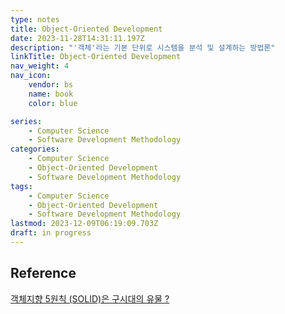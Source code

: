 ```yaml
---
type: notes
title: Object-Oriented Development
date: 2023-11-28T14:31:11.197Z
description: "'객체'라는 기본 단위로 시스템을 분석 및 설계하는 방법론"
linkTitle: Object-Oriented Development
nav_weight: 4
nav_icon:
    vendor: bs
    name: book
    color: blue

series:
    - Computer Science
    - Software Development Methodology
categories:
    - Computer Science
    - Object-Oriented Development
    - Software Development Methodology
tags:
    - Computer Science
    - Object-Oriented Development
    - Software Development Methodology
lastmod: 2023-12-09T06:19:09.703Z
draft: in progress
---
```


## Reference

[객체지향 5원칙 (SOLID)은 구시대의 유물 ?](https://mangsby.com/blog/programming/%EA%B0%9D%EC%B2%B4%EC%A7%80%ED%96%A5-5%EC%9B%90%EC%B9%99-solid%EC%9D%80-%EA%B5%AC%EC%8B%9C%EB%8C%80%EC%9D%98-%EC%9C%A0%EB%AC%BC%EC%9D%B8%EA%B0%80/)
